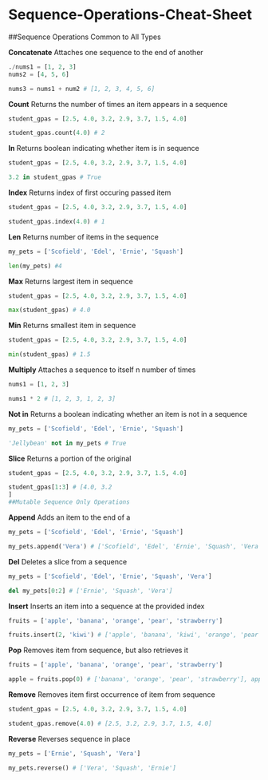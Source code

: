 # Sequence-Operations-Cheat-Sheet
##Sequence Operations Common to All Types

**Concatenate**
Attaches one sequence to the end of another
```python
./nums1 = [1, 2, 3]
nums2 = [4, 5, 6]

nums3 = nums1 + num2 # [1, 2, 3, 4, 5, 6]
```
**Count**
Returns the number of times an item appears in a sequence
```python
student_gpas = [2.5, 4.0, 3.2, 2.9, 3.7, 1.5, 4.0]

student_gpas.count(4.0) # 2
```
**In**
Returns boolean indicating whether item is in sequence
```python
student_gpas = [2.5, 4.0, 3.2, 2.9, 3.7, 1.5, 4.0]

3.2 in student_gpas # True
```
**Index**
Returns index of first occuring passed item
```python
student_gpas = [2.5, 4.0, 3.2, 2.9, 3.7, 1.5, 4.0]

student_gpas.index(4.0) # 1
```
**Len**
Returns number of items in the sequence
```python
my_pets = ['Scofield', 'Edel', 'Ernie', 'Squash']

len(my_pets) #4
```
**Max**
Returns largest item in sequence
```python
student_gpas = [2.5, 4.0, 3.2, 2.9, 3.7, 1.5, 4.0]

max(student_gpas) # 4.0
```
**Min**
Returns smallest item in sequence
```python
student_gpas = [2.5, 4.0, 3.2, 2.9, 3.7, 1.5, 4.0]

min(student_gpas) # 1.5
```
**Multiply**
Attaches a sequence to itself n number of times
```python
nums1 = [1, 2, 3]

nums1 * 2 # [1, 2, 3, 1, 2, 3]
```
**Not in**
Returns a boolean indicating whether an item is not in a sequence
```python
my_pets = ['Scofield', 'Edel', 'Ernie', 'Squash']

'Jellybean' not in my_pets # True
```
**Slice**
Returns a portion of the original 
```python
student_gpas = [2.5, 4.0, 3.2, 2.9, 3.7, 1.5, 4.0]

student_gpas[1:3] # [4.0, 3.2
]
##Mutable Sequence Only Operations
```
**Append**
Adds an item to the end of a 
```python
my_pets = ['Scofield', 'Edel', 'Ernie', 'Squash']

my_pets.append('Vera') # ['Scofield', 'Edel', 'Ernie', 'Squash', 'Vera']
```
**Del**
Deletes a slice from a sequence
```python
my_pets = ['Scofield', 'Edel', 'Ernie', 'Squash', 'Vera']

del my_pets[0:2] # ['Ernie', 'Squash', 'Vera']
```
**Insert**
Inserts an item into a sequence at the provided index
```python
fruits = ['apple', 'banana', 'orange', 'pear', 'strawberry']

fruits.insert(2, 'kiwi') # ['apple', 'banana', 'kiwi', 'orange', 'pear', 'strawberry']
```
**Pop**
Removes item from sequence, but also retrieves it
```python
fruits = ['apple', 'banana', 'orange', 'pear', 'strawberry']

apple = fruits.pop(0) # ['banana', 'orange', 'pear', 'strawberry'], apple = 'apple'
```
**Remove**
Removes item first occurrence of item from sequence
```python
student_gpas = [2.5, 4.0, 3.2, 2.9, 3.7, 1.5, 4.0]

student_gpas.remove(4.0) # [2.5, 3.2, 2.9, 3.7, 1.5, 4.0]
```
**Reverse**
Reverses sequence in place
```python
my_pets = ['Ernie', 'Squash', 'Vera']

my_pets.reverse() # ['Vera', 'Squash', 'Ernie']
```





